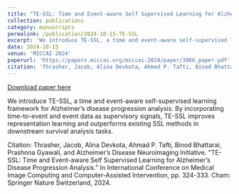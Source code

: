 ```yaml
---
title: "TE-SSL: Time and Event-aware Self Supervised Learning for Alzheimer's Disease Progression Analysis"
collection: publications
category: manuscripts
permalink: /publication/2024-10-15-TE-SSL
excerpt: 'We introduce TE-SSL, a time and event-aware self-supervised learning framework for Alzheimer’s disease progression analysis. By incorporating time-to-event and event data as supervisory signals, TE-SSL improves representation learning and outperforms existing SSL methods in downstream survival analysis tasks.'
date: 2024-10-15
venue: 'MICCAI 2024'
paperurl: 'https://papers.miccai.org/miccai-2024/paper/3866_paper.pdf'
citation: 'Thrasher, Jacob, Alina Devkota, Ahmad P. Tafti, Binod Bhattarai, Prashnna Gyawali, and Alzheimer’s Disease Neuroimaging Initiative. &quot;TE-SSL: Time and Event-aware Self Supervised Learning for Alzheimer’s Disease Progression Analysis.&quot; In International Conference on Medical Image Computing and Computer-Assisted Intervention, pp. 324-333. Cham: Springer Nature Switzerland, 2024.'
---
```


<a href='https://papers.miccai.org/miccai-2024/paper/3866_paper.pdf'>Download paper here</a>

We introduce TE-SSL, a time and event-aware self-supervised learning framework for Alzheimer’s disease progression analysis. By incorporating time-to-event and event data as supervisory signals, TE-SSL improves representation learning and outperforms existing SSL methods in downstream survival analysis tasks.

Citation: Thrasher, Jacob, Alina Devkota, Ahmad P. Tafti, Binod Bhattarai, Prashnna Gyawali, and Alzheimer’s Disease Neuroimaging Initiative. "TE-SSL: Time and Event-aware Self Supervised Learning for Alzheimer’s Disease Progression Analysis." In International Conference on Medical Image Computing and Computer-Assisted Intervention, pp. 324-333. Cham: Springer Nature Switzerland, 2024.